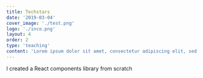 ```yaml
---
title: Techstars
date: '2019-03-04'
cover_image: './test.png'
logo: './inco.png'
layout: 4
order: 2
type: 'teaching'
content: 'Lorem ipsum dolor sit amet, consectetur adipiscing elit, sed do eiusmod tempor incididunt ut labore et dolore magna aliqua. Ut enim ad minim veniam, quis nostrud exercitation ullamco laboris nisi ut aliquip ex ea commodo consequat. Duis aute irure dolor in reprehenderit in voluptate velit esse cillum dolore eu fugiat nulla pariatur. Excepteur sint occaecat cupidatat non proident, sunt in culpa qui officia deserunt mollit anim id est laborum.'
---
```


I created a React components library from scratch
